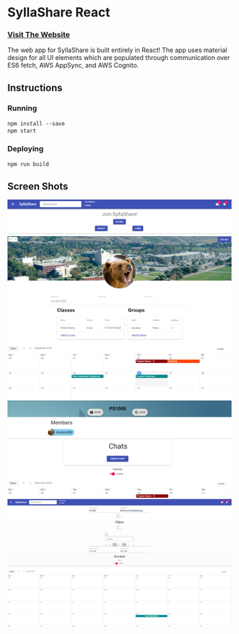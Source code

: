 # SyllaShare React
### [Visit The Website](https://syllashare.com)

The web app for SyllaShare is built entirely in React!  The app uses material design for all UI elements which are populated through communication over ES6 fetch, AWS AppSync, and AWS Cognito.

## Instructions
### Running
```
npm install --save
npm start
```

### Deploying
```
npm run build
```

## Screen Shots
![Home](/screenshots/sylla1.PNG)
![Personal Calendar](/screenshots/sylla2.PNG)
![Class](/screenshots/sylla3.PNG)
![Create Class](/screenshots/sylla4.PNG)
